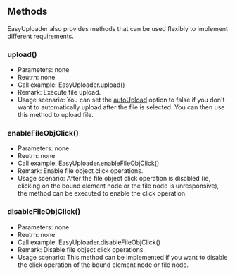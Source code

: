 ## Methods

EasyUploader also provides methods that can be used flexibly to implement different requirements.

### upload()

* Parameters: none
* Reutrn: none
* Call example: EasyUploader.upload()
* Remark: Execute file upload.
* Usage scenario: You can set the [autoUpload](options.md#autoupload) option to false if you don't want to automatically upload after the file is selected. You can then use this method to upload file.

### enableFileObjClick()

* Parameters: none
* Reutrn: none
* Call example: EasyUploader.enableFileObjClick()
* Remark: Enable file object click operations.
* Usage scenario: After the file object click operation is disabled (ie, clicking on the bound element node or the file node is unresponsive), the method can be executed to enable the click operation.

### disableFileObjClick()

* Parameters: none
* Reutrn: none
* Call example: EasyUploader.disableFileObjClick()
* Remark: Disable file object click operations.
* Usage scenario: This method can be implemented if you want to disable the click operation of the bound element node or file node.
